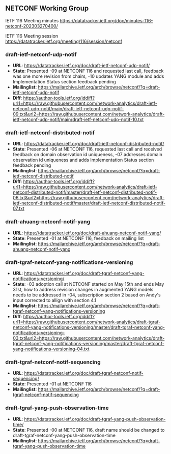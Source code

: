 ## NETCONF Working Group

IETF 116 Meeting minutes
https://datatracker.ietf.org/doc/minutes-116-netconf-202303270400/

IETF 116 Meeting session
https://datatracker.ietf.org/meeting/116/session/netconf

### draft-ietf-netconf-udp-notif
* **URL**: https://datatracker.ietf.org/doc/draft-ietf-netconf-udp-notif/
* **State**: Presented -09 at NETCONF 116 and requested last call, feedback was one more revision from chairs, -10 updates YANG module and adds Implementation Status section feedback pending
* **Mailinglist**: https://mailarchive.ietf.org/arch/browse/netconf/?q=draft-ietf-netconf-udp-notif
* **Diff**: https://author-tools.ietf.org/iddiff?url1=https://raw.githubusercontent.com/network-analytics/draft-ietf-netconf-udp-notif/main/draft-ietf-netconf-udp-notif-09.txt&url2=https://raw.githubusercontent.com/network-analytics/draft-ietf-netconf-udp-notif/main/draft-ietf-netconf-udp-notif-10.txt

### draft-ietf-netconf-distributed-notif
* **URL**: https://datatracker.ietf.org/doc/draft-ietf-netconf-distributed-notif/
* **State**: Presented -06 at NETCONF 116, requested last call and received feedback on domain observation id uniqueness, -07 addresses domain observation id uniqueness and adds Implementation Status section feedback pending
* **Mailinglist**: https://mailarchive.ietf.org/arch/browse/netconf/?q=draft-ietf-netconf-distributed-notif
* **Diff**: https://author-tools.ietf.org/iddiff?url1=https://raw.githubusercontent.com/network-analytics/draft-ietf-netconf-distributed-notif/master/draft-ietf-netconf-distributed-notif-06.txt&url2=https://raw.githubusercontent.com/network-analytics/draft-ietf-netconf-distributed-notif/master/draft-ietf-netconf-distributed-notif-07.txt

### draft-ahuang-netconf-notif-yang
* **URL**: https://datatracker.ietf.org/doc/draft-ahuang-netconf-notif-yang/
* **State**: Presented -01 at NETCONF 116, feedback on mailing list
* **Mailinglist**: https://mailarchive.ietf.org/arch/browse/netconf/?q=draft-ahuang-netconf-notif-yang

### draft-tgraf-netconf-yang-notifications-versioning
* **URL**: https://datatracker.ietf.org/doc/draft-tgraf-netconf-yang-notifications-versioning/
* **State**: -03 adoption call at NETCONF started on May 15th and ends May 31st, how to address revision changes in augmented YANG models needs to be addressed in -04, subscription section 2 based on Andy's input corrected to allign with section 4.1
* **Mailinglist**: https://mailarchive.ietf.org/arch/browse/netconf/?q=draft-tgraf-netconf-yang-notifications-versioning
* **Diff**: https://author-tools.ietf.org/iddiff?url1=https://raw.githubusercontent.com/network-analytics/draft-tgraf-netconf-yang-notifications-versioning/master/draft-tgraf-netconf-yang-notifications-versioning-03.txt&url2=https://raw.githubusercontent.com/network-analytics/draft-tgraf-netconf-yang-notifications-versioning/master/draft-tgraf-netconf-yang-notifications-versioning-04.txt

### draft-tgraf-netconf-notif-sequencing
* **URL**: https://datatracker.ietf.org/doc/draft-tgraf-netconf-notif-sequencing/
* **State**: Presented -01 at NETCONF 116
* **Mailinglist**: https://mailarchive.ietf.org/arch/browse/netconf/?q=draft-tgraf-netconf-notif-sequencing

### draft-tgraf-yang-push-observation-time
* **URL**: https://datatracker.ietf.org/doc/draft-tgraf-yang-push-observation-time/
* **State**: Presented -00 at NETCONF 116, draft name should be changed to draft-tgraf-netconf-yang-push-observation-time
* **Mailinglist**: https://mailarchive.ietf.org/arch/browse/netconf/?q=draft-tgraf-yang-push-observation-time